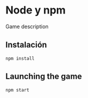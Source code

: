 # Node y npm
Game description

## Instalación
```npm install```

## Launching the game
```npm start```